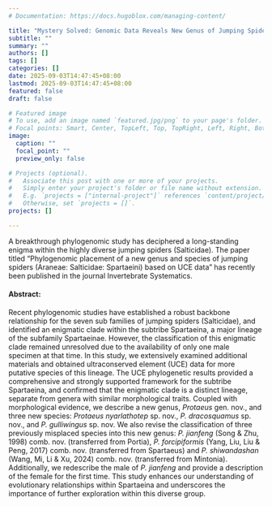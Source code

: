 ```yaml
---
# Documentation: https://docs.hugoblox.com/managing-content/

title: "Mystery Solved: Genomic Data Reveals New Genus of Jumping Spiders"
subtitle: ""
summary: ""
authors: []
tags: []
categories: []
date: 2025-09-03T14:47:45+08:00
lastmod: 2025-09-03T14:47:45+08:00
featured: false
draft: false

# Featured image
# To use, add an image named `featured.jpg/png` to your page's folder.
# Focal points: Smart, Center, TopLeft, Top, TopRight, Left, Right, BottomLeft, Bottom, BottomRight.
image:
  caption: ""
  focal_point: ""
  preview_only: false

# Projects (optional).
#   Associate this post with one or more of your projects.
#   Simply enter your project's folder or file name without extension.
#   E.g. `projects = ["internal-project"]` references `content/project/deep-learning/index.md`.
#   Otherwise, set `projects = []`.
projects: []

---
```


A breakthrough phylogenomic study has deciphered a long-standing enigma within the highly diverse jumping spiders (Salticidae). The paper titled “Phylogenomic placement of a new genus and species of jumping spiders (Araneae: Salticidae: Spartaeini) based on UCE data” has recently been published in the journal Invertebrate Systematics.

<!--more-->

#### **Abstract:** 

Recent phylogenomic studies have established a robust backbone relationship for the seven sub families of jumping spiders (Salticidae), and identified an enigmatic clade within the subtribe Spartaeina, a major lineage of the subfamily Spartaeinae. However, the classification of this enigmatic clade remained unresolved due to the availability of only one male specimen at that time. In this study, we extensively examined additional materials and obtained ultraconserved element (UCE) data for more putative species of this lineage. The UCE phylogenetic results provided a comprehensive and strongly supported framework for the subtribe Spartaeina, and confirmed that the enigmatic clade is a distinct lineage, separate from genera with similar morphological traits. Coupled with morphological evidence, we describe a new genus, *Protaeus* gen. nov., and three new species: *Protaeus nyarlathotep* sp. nov., *P. dracosquamus* sp. nov., and *P. gulliwingus* sp. nov. We also revise the classification of three previously misplaced species into this new genus: *P. jianfeng* (Song & Zhu, 1998) comb. nov. (transferred from Portia), *P. forcipiformis* (Yang, Liu, Liu & Peng, 2017) comb. nov. (transferred from Spartaeus) and *P. shiwandashan* (Wang, Mi, Li & Xu, 2024) comb. nov. (transferred from Mintonia). Additionally, we redescribe the male of *P. jianfeng* and provide a description of the female for the first time. This study enhances our understanding of evolutionary relationships within Spartaeina and underscores the importance of further exploration within this diverse group.